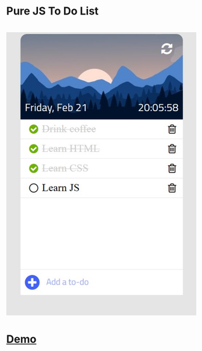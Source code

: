 Pure JS To Do List
==================================
![screen](/img/Screenshot.jpg?raw=true "Optional Title")
==================================
[Demo](https://alexkonichek.github.io/To-Do-List/)
==================================

